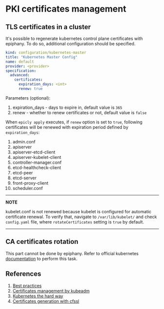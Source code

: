 # PKI certificates management

## TLS certificates in a cluster

It's possible to regenerate kubernetes control plane certificates with epiphany.
To do so, additional configuration should be specified.

```yaml
kind: configuration/kubernetes-master
title: "Kubernetes Master Config"
name: default
provider: <provider>
specification:
  advanced:
    certificates:
      expiration_days: <int>
      renew: true
```

Parameters (optional):

1. expiration_days - days to expire in, default value is `365`
2. renew - whether to renew certificates or not, default value is `false`

When `epicly apply` executes, if `renew` option is set to `true`, following certificates will be renewed with expiration period defined by `expiration_days`:

1. admin.conf
2. apiserver
3. apiserver-etcd-client
4. apiserver-kubelet-client
5. controller-manager.conf
6. etcd-healthcheck-client
7. etcd-peer
8. etcd-server
9. front-proxy-client
10. scheduler.conf

---
**NOTE**

kubelet.conf is not renewed because kubelet is configured for automatic certificate renewal.
To verify that, navigate to `/var/lib/kubelet/` and check `config.yaml` file, where `rotateCertificates` setting is `true` by default.

---

## CA certificates rotation

This part cannot be done by epiphany. Refer to official kubernetes [documentation](https://kubernetes.io/docs/tasks/tls/manual-rotation-of-ca-certificates/) to perform this task.

## References

1. [Best practices](https://kubernetes.io/docs/setup/best-practices/certificates/)
2. [Certificates management by kubeadm](https://kubernetes.io/docs/tasks/administer-cluster/kubeadm/kubeadm-certs/)
3. [Kubernetes the hard way](https://github.com/kelseyhightower/kubernetes-the-hard-way/blob/master/docs/04-certificate-authority.md)
4. [Certificates generation with cfssl](https://gist.github.com/detiber/81b515df272f5911959e81e39137a8bb)
